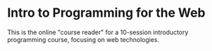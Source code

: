 # Intro to Programming for the Web

This is the online "course reader" for a 10-session introductory programming course, focusing on web technologies.